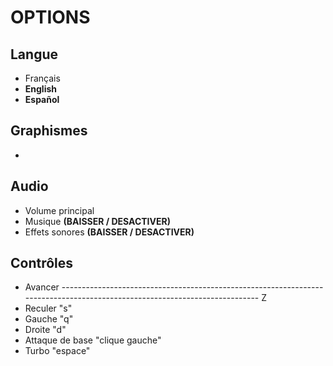 # OPTIONS

## Langue

- Français
- <b>English</b>
- <b>Español</b>
## Graphismes

- 
## Audio

- Volume principal
- Musique <b>(BAISSER / DESACTIVER)</b> 
- Effets sonores <b>(BAISSER / DESACTIVER)</b>
## Contrôles

- Avancer --------------------------------------------------------------------------------------------------------------------------- Z
- Reculer "s"
- Gauche "q"
- Droite "d"
- Attaque de base "clique gauche"
- Turbo "espace"

